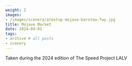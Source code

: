 ```yaml
---
weight: 2
images:
- /images/scenery/atmxtsp-mojave-barstow-fwy.jpg
title: Mojave Market
date: 2024-04-01
tags:
- archive # all posts
- scenery
---
```


Taken during the 2024 edition of The Speed Project LALV
